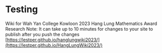 # Testing
Wiki for Wah Yan College Kowloon 2023 Hang Lung Mathematics Award Research
Note: It can take up to 10 minutes for changes to your site to publish after you push the changes
[https://lestper.github.io/hanglungwiki2023/](https://lestper.github.io/HangLungWiki2023/)
